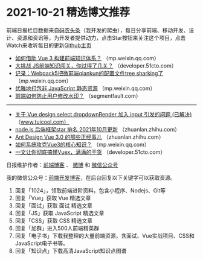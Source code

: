 # 2021-10-21 精选博文推荐

前端日报栏目数据来自[码农头条](http://hao.caibaojian.com.cn/)（我开发的爬虫），每日分享前端、移动开发、设计、资源和资讯等，为开发者提供动力，点击Star按钮来关注这个项目，点击Watch来收听每日的更新[Github主页](https://github.com/kujian/frontendDaily)
* [如何借助 Vue 3 构建前端知识体系？](https://mp.weixin.qq.com/s?__biz=MzI2MjcxNTQ0Nw==&mid=2247496200&idx=1&sn=4a722fd350290c132588900b366da6ac) （mp.weixin.qq.com）
* [大挑战 JS前端知识闯关，你过得了几关？](https://developer.51cto.com/art/202110/686509.htm) （developer.51cto.com）
* [记录：Webpack5把微前端qiankun的配置文件tree sharking了](https://mp.weixin.qq.com/s?__biz=MzkwODIwMDY2OQ==&mid=2247491896&idx=1&sn=3683dad29fbc508548539751e4ff3224) （mp.weixin.qq.com）
* [优雅地打包非 JavaScript 静态资源](https://mp.weixin.qq.com/s?__biz=MzkxNDIzNTg4MA==&mid=2247485455&idx=1&sn=a32b9f6b2e2823bcdb8c5ded675ae907) （mp.weixin.qq.com）
* [前端如何防止用户修改水印？](https://segmentfault.com/a/1190000040840891) （segmentfault.com）

***
* [关于 Vue design select dropdownRender 加入 input 引发的问题 (已解决)](http://www.tuicool.com/articles/hit/2MJfQb) （www.tuicool.com）
* [node.js 后端框架star 排名 2021年10月更新](https://zhuanlan.zhihu.com/p/423535102) （zhuanlan.zhihu.com）
* [Ant Design Vue 3.0 的那些正经事儿](https://zhuanlan.zhihu.com/p/423456742) （zhuanlan.zhihu.com）
* [如何系统攻克Vue3的核心知识？](https://mp.weixin.qq.com/s?__biz=Mzg5ODA5NTM1Mw==&mid=2247496402&idx=1&sn=9aabc043027e2cfb5d4e3de2c4dbf494) （mp.weixin.qq.com）
* [一文让你彻底搞懂Vuex，满满的干货](https://developer.51cto.com/art/202110/686468.htm) （developer.51cto.com）

日报维护作者：[前端博客](http://caibaojian.com.cn/) 、 [微博](http://weibo.com/kujian) 和 [微信公众号](https://open.weixin.qq.com/qr/code?username=caibaojian_com)

我的微信公众号：[前端开发博客](https://open.weixin.qq.com/qr/code?username=caibaojian_com)，在后台回复以下关键字可以获取资源。

1. 回复「1024」，领取前端进阶资料，包含小程序、Nodejs、Git等
2. 回复「Vue」获取 Vue 精选文章
3. 回复「面试」获取 面试 精选文章
4. 回复「JS」获取 JavaScript 精选文章
5. 回复「CSS」获取 CSS 精选文章
6. 回复「加群」进入500人前端精英群
7. 回复「电子书」下载我整理的大量前端资源，含面试、Vue实战项目、CSS和JavaScript电子书等。
8. 回复「知识点」下载高清JavaScript知识点图谱